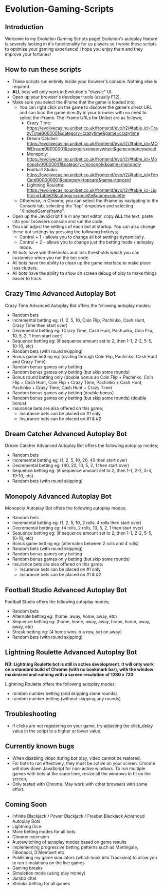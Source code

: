 # Evolution-Gaming-Scripts

## Introduction
Welcome to my Evolution Gaming Scripts page! Evolution's autoplay feature is severely lacking in it's functionality for us players so I wrote these scripts to optimize your gaming experience! I hope you enjoy them and they improve your fortunes!

## How to run these scripts
- These scripts run entirely inside your browser's console. Nothing else is required.
- **ALL** bots will only work in Evolution's "classic" UI.
- Open up your browser's developer tools (usually F12).
- Make sure you select the iFrame that the game is loaded into;
    - You can right click on the game to discover the game's direct URL and can load the game directly in your browser with no need to select the iFrame. The iFrame URLs for Unibet are as follows;
        - Crazy Time: https://evolivecasino.unibet.co.uk/frontend/evo/r2/#table_id=CrazyTime0000001&category=crazytime&game=crazytime
        - Dream Catcher: https://evolivecasino.unibet.co.uk/frontend/evo/r2/#table_id=MOWDream00000001&category=moneywheel&game=moneywheel
        - Monopoly: https://evolivecasino.unibet.co.uk/frontend/evo/r2/#table_id=Monopoly00000001&category=monopoly&game=monopoly
        - Football Studio: https://evolivecasino.unibet.co.uk/frontend/evo/r2/#table_id=TopCard000000001&category=topcard&game=topcard
        - Lightning Roulette: https://evolivecasino.unibet.co.uk/frontend/evo/r2/#table_id=LightningTable01&category=roulette&game=roulette
    - Otherwise, in Chrome, you can select the iFrame by navigating to the Console tab, selecting the "top" dropdown and selecting "KindredGameIframe". 
- Open up the JavaScript file in any text editor, copy **ALL** the text, paste into your browsers console and run the code.
- You can adjust the settings of each bot at startup. You can also change these bot settings by pressing the following hotkeys;
    - Control + 1 - allows you to change all bot settings dynamically.
    - Control + 2 - allows you to change just the betting mode / autoplay mode.
- All bots have win thresholds and loss thresholds which you can customise when you run the bot code.
- All bots have the ability to clean up the game interface to make place less clutters.
- All bots have the ability to show on screen debug of play to make things easier to track.

## Crazy Time Advanced Autoplay Bot
Crazy Time Advanced Autoplay Bot offers the following autoplay modes;
- Random bets
- Incremental betting eg: (1, 2, 5, 10, Coin Flip, Pachinko, Cash Hunt, Crazy Time then start over)
- Decremental betting eg: (Crazy Time, Cash Hunt, Pachunko, Coin Flip, 10, 5, 2, 1 then start over)
- Sequence betting eg: (if sequence amount set to 2, then 1-1, 2-2, 5-5, 10-10, etc)
- Random bets (with round skipping)
- Bonus game betting eg: (cycling through Coin Flip, Pachinko, Cash Hunt and Crazy Time)
- Random bonus games only betting
- Random bonus games only betting (but skip some rounds)
- Bonus round betting only (double bonus so Coin Flip + Pachinko, Coin Flip + Cash Hunt, Coin Flip + Crazy Time, Pachinko + Cash Hunt, Pachinko + Crazy Time, Cash Hunt + Crazy Time)
- Random bonus games only betting (double bonus)
- Random bonus games only betting (but skip some rounds) (double bonus)
- Insurance bets are also offered on this game;
    - Insurance bets can be placed on #1 only
    - Insurance bets can be placed on #1 & #2

## Dream Catcher Advanced Autoplay Bot
Dream Catcher Advanced Autoplay Bot offers the following autoplay modes;
- Random bets
- Incremental betting eg: (1, 2, 5, 10, 20, 40 then start over)
- Decremental betting eg: (40, 20, 10, 5, 2, 1 then start over)
- Sequence betting eg: (if sequence amount set to 2, then 1-1, 2-2, 5-5, 10-10, etc)
- Random bets (with round skipping)

## Monopoly Advanced Autoplay Bot
Monopoly Autoplay Bot offers the following autoplay modes;
- Random bets
- Incremental betting eg: (1, 2, 5, 10, 2 rolls, 4 rolls then start over)
- Decremental betting eg: (4 rolls, 2 rolls, 10, 5, 2, 1 then start over)
- Sequence betting eg: (if sequence amount set to 2, then 1-1, 2-2, 5-5, 10-10, etc)
- Bonus game betting eg: (alternates between 2 rolls and 4 rolls)
- Random bets (with round skipping)
- Random bonus games only betting
- Random bonus games only betting (but skip some rounds)
- Insurance bets are also offered on this game;
    - Insurance bets can be placed on #1 only
    - Insurance bets can be placed on #1 & #2

## Football Studio Advanced Autoplay Bot
Football Studio offers the following autoplay modes;
- Random bets
- Alternate betting eg: (home, away, home, away, etc)
- Sequence betting eg: (home, home, away, away, home, home, away, away, etc)
- Streak betting eg: (4 home wins in a row, bet on away)
- Random bets (with round skipping)

## Lightning Roulette Advanced Autoplay Bot
**NB: Lightning Roulette bot is still in active development. It will only work on a standard build of Chrome (with no bookmark bar), with the window maximized and running with a screen resolution of 1280 x 720**

Lightning Roulette offers the following autoplay modes;
- random number betting (and skipping some rounds)
- random number betting (without skipping any rounds)

## Troubleshooting
- If clicks are not registering on your game, try adjusting the click_delay value in the script to a higher or lower value.

## Currently known bugs
- When disabling video during bot play, video cannot be restored.
- For bots to run effectively, they must be active on your screen. Chrome will slow down JavaScript for non-active windows. To run multiple games with bots at the same time, resize all the windows to fit on the screen.
- Only tested with Chrome. May work with other browsers with some effort.

## Coming Soon
- Infinite Blackjack / Power Blackjack / Freebet Blackjack Advanced Autoplay Bots
- Lightning Dice
- More betting modes for all bots
- Chrome extension
- Autoswitching of autoplay modes based on game results
- Implementing progressive betting patterns such as Martingale, Fibonacci, D'Alembert etc
- Publishing my game simulators (which hook into Tracksino) to allow you to run simulations on the live games
- Gaming breaks
- Simulation mode (using play money)
- Jumbo chat
- Streaks betting for all games

